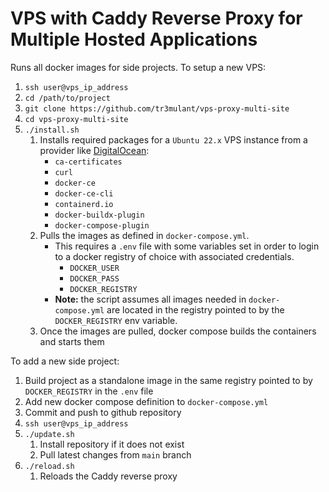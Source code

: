 # VPS with Caddy Reverse Proxy for Multiple Hosted Applications

Runs all docker images for side projects. To setup a new VPS:

1. `ssh user@vps_ip_address`
2. `cd /path/to/project`
3. `git clone https://github.com/tr3mulant/vps-proxy-multi-site`
4. `cd vps-proxy-multi-site`
5. `./install.sh`
   1. Installs required packages for a `Ubuntu 22.x` VPS instance from a provider like [DigitalOcean](https://digitalocean.com):
      - `ca-certificates`
      - `curl`
      - `docker-ce`
      - `docker-ce-cli`
      - `containerd.io`
      - `docker-buildx-plugin`
      - `docker-compose-plugin`
   2. Pulls the images as defined in `docker-compose.yml`.
      - This requires a `.env` file with some variables set in order to login to a docker registry of choice with associated credentials.
        - `DOCKER_USER`
        - `DOCKER_PASS`
        - `DOCKER_REGISTRY`
      - **Note:** the script assumes all images needed in `docker-compose.yml` are located in the registry pointed to by the `DOCKER_REGISTRY` env variable.
   3. Once the images are pulled, docker compose builds the containers and starts them

To add a new side project:

1. Build project as a standalone image in the same registry pointed to by `DOCKER_REGISTRY` in the `.env` file
2. Add new docker compose definition to `docker-compose.yml`
3. Commit and push to github repository
4. `ssh user@vps_ip_address`
5. `./update.sh`
   1. Install repository if it does not exist
   2. Pull latest changes from `main` branch
6. `./reload.sh`
   1. Reloads the Caddy reverse proxy
